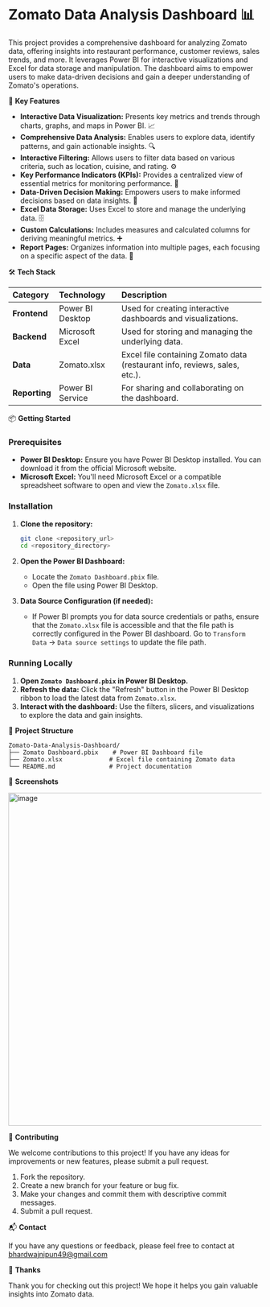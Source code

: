 # Zomato Data Analysis Dashboard 📊

This project provides a comprehensive dashboard for analyzing Zomato data, offering insights into restaurant performance, customer reviews, sales trends, and more. It leverages Power BI for interactive visualizations and Excel for data storage and manipulation. The dashboard aims to empower users to make data-driven decisions and gain a deeper understanding of Zomato's operations.

🚀 **Key Features**

*   **Interactive Data Visualization:** Presents key metrics and trends through charts, graphs, and maps in Power BI. 📈
*   **Comprehensive Data Analysis:** Enables users to explore data, identify patterns, and gain actionable insights. 🔍
*   **Interactive Filtering:** Allows users to filter data based on various criteria, such as location, cuisine, and rating. ⚙️
*   **Key Performance Indicators (KPIs):** Provides a centralized view of essential metrics for monitoring performance. 🎯
*   **Data-Driven Decision Making:** Empowers users to make informed decisions based on data insights. 🤔
*   **Excel Data Storage:** Uses Excel to store and manage the underlying data. 🗄️
*   **Custom Calculations:** Includes measures and calculated columns for deriving meaningful metrics. ➕
*   **Report Pages:** Organizes information into multiple pages, each focusing on a specific aspect of the data. 📄

🛠️ **Tech Stack**

| Category    | Technology          | Description                                                                 |
| :---------- | :------------------ | :-------------------------------------------------------------------------- |
| **Frontend**  | Power BI Desktop    | Used for creating interactive dashboards and visualizations.                  |
| **Backend**   | Microsoft Excel     | Used for storing and managing the underlying data.                          |
| **Data**      | Zomato.xlsx         | Excel file containing Zomato data (restaurant info, reviews, sales, etc.). |
| **Reporting** | Power BI Service    | For sharing and collaborating on the dashboard.                             |

📦 **Getting Started**

### Prerequisites

*   **Power BI Desktop:** Ensure you have Power BI Desktop installed. You can download it from the official Microsoft website.
*   **Microsoft Excel:** You'll need Microsoft Excel or a compatible spreadsheet software to open and view the `Zomato.xlsx` file.

### Installation

1.  **Clone the repository:**

    ```bash
    git clone <repository_url>
    cd <repository_directory>
    ```

2.  **Open the Power BI Dashboard:**

    *   Locate the `Zomato Dashboard.pbix` file.
    *   Open the file using Power BI Desktop.

3.  **Data Source Configuration (if needed):**

    *   If Power BI prompts you for data source credentials or paths, ensure that the `Zomato.xlsx` file is accessible and that the file path is correctly configured in the Power BI dashboard.  Go to `Transform Data` -> `Data source settings` to update the file path.

### Running Locally

1.  **Open `Zomato Dashboard.pbix` in Power BI Desktop.**
2.  **Refresh the data:** Click the "Refresh" button in the Power BI Desktop ribbon to load the latest data from `Zomato.xlsx`.
3.  **Interact with the dashboard:** Use the filters, slicers, and visualizations to explore the data and gain insights.

📂 **Project Structure**

```
Zomato-Data-Analysis-Dashboard/
├── Zomato Dashboard.pbix    # Power BI Dashboard file
├── Zomato.xlsx             # Excel file containing Zomato data
└── README.md               # Project documentation
```

📸 **Screenshots**

<img width="1318" height="662" alt="image" src="https://github.com/user-attachments/assets/bdb988e6-8a23-4e68-b4f0-532f2351f082" />


🤝 **Contributing**

We welcome contributions to this project! If you have any ideas for improvements or new features, please submit a pull request.

1.  Fork the repository.
2.  Create a new branch for your feature or bug fix.
3.  Make your changes and commit them with descriptive commit messages.
4.  Submit a pull request.


📬 **Contact**

If you have any questions or feedback, please feel free to contact at bhardwajnipun49@gmail.com

💖 **Thanks**

Thank you for checking out this project! We hope it helps you gain valuable insights into Zomato data.
